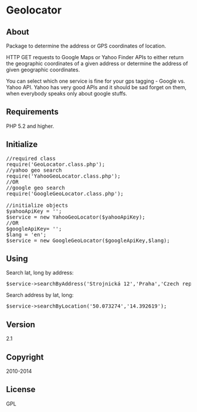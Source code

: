Geolocator
==========
About
-----
Package to determine the address or GPS coordinates of location.

HTTP GET requests to Google Maps or Yahoo Finder APIs to either return the geographic coordinates of a given address or determine the address of given geographic coordinates.

You can select which one service is fine for your gps tagging - Google vs. Yahoo API. Yahoo has very good APIs and it should be sad forget on them, when everybody speaks only about google stuffs.

Requirements
------------
PHP 5.2 and higher.

Initialize
----------
<pre>
//required class
require('GeoLocator.class.php');
//yahoo geo search
require('YahooGeoLocator.class.php');
//OR
//google geo search
require('GoogleGeoLocator.class.php');

//initialize objects
$yahooApiKey = '';
$service = new YahooGeoLocator($yahooApiKey);
//OR
$googleApiKey= '';
$lang = 'en';
$service = new GoogleGeoLocator($googleApiKey,$lang);
</pre>

Using
-----
Search lat, long by address:
<pre>
$service->searchByAddress('Strojnická 12','Praha','Czech republic');
</pre>
Search address by lat, long:
<pre>
$service->searchByLocation('50.073274','14.392619');
</pre>

Version
-------
2.1

Copyright
---------
2010-2014

License
-------
GPL